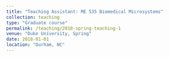 ```yaml
---
title: "Teaching Assistant: ME 535 Biomedical Microsystems"
collection: teaching
type: "Graduate course"
permalink: /teaching/2018-spring-teaching-1
venue: "Duke University, Spring"
date: 2018-01-01
location: "Durham, NC"
---
```

